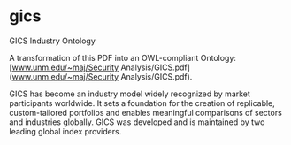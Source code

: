 # gics
GICS Industry Ontology

A transformation of this PDF into an OWL-compliant Ontology:
[www.unm.edu/~maj/Security Analysis/GICS.pdf](www.unm.edu/~maj/Security Analysis/GICS.pdf).

GICS has become an industry model widely recognized by market participants worldwide. It sets a foundation for the creation of replicable, custom-tailored portfolios and enables meaningful comparisons of sectors and industries globally. GICS was developed and is maintained by two leading global index providers.
